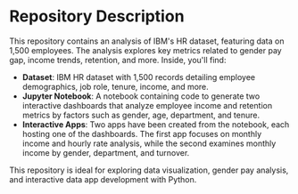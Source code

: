# Repository Description

This repository contains an analysis of IBM's HR dataset, featuring data on 1,500 employees. The analysis explores key metrics related to gender pay gap, income trends, retention, and more. Inside, you'll find:

- **Dataset**: IBM HR dataset with 1,500 records detailing employee demographics, job role, tenure, income, and more.
- **Jupyter Notebook**: A notebook containing code to generate two interactive dashboards that analyze employee income and retention metrics by factors such as gender, age, department, and tenure.
- **Interactive Apps**: Two apps have been created from the notebook, each hosting one of the dashboards. The first app focuses on monthly income and hourly rate analysis, while the second examines monthly income by gender, department, and turnover.

This repository is ideal for exploring data visualization, gender pay analysis, and interactive data app development with Python.
